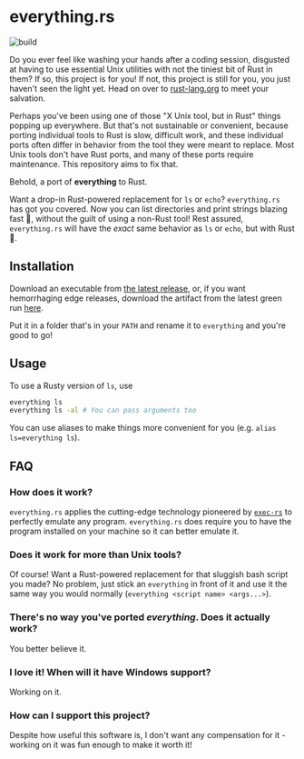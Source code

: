 # everything.rs

![build](https://github.com/ysthakur/everything.rs/actions/workflows/build.yml/badge.svg)

Do you ever feel like washing your hands after a coding session, disgusted at having to use essential
Unix utilities with not the tiniest bit of Rust in them? If so, this project is for you! If not, this project is
still for you, you just haven't seen the light yet. Head on over to [rust-lang.org](https://www.rust-lang.org/)
to meet your salvation.

Perhaps you've been using one of those "X Unix tool, but in Rust" things popping up everywhere. But that's
not sustainable or convenient, because porting individual tools to Rust is slow, difficult work, and these individual
ports often differ in behavior from the tool they were meant to replace. Most Unix tools don't have Rust ports,
and many of these ports require maintenance. This repository aims to fix that.

Behold, a port of **everything** to Rust.

Want a drop-in Rust-powered replacement for `ls` or `echo`? `everything.rs` has got you
covered. Now you can list directories and print strings blazing fast 🚀, without the guilt of using a
non-Rust tool! Rest assured, `everything.rs` will have the *exact* same behavior as `ls` or `echo`, but with Rust 🦀.

## Installation

Download an executable from [the latest release](https://github.com/ysthakur/everything.rs/releases/latest), or,
if you want hemorrhaging edge releases, download the artifact from the latest green run
[here](https://github.com/ysthakur/everything.rs/actions/workflows/build.yml).

Put it in a folder that's in your `PATH` and rename it to `everything` and you're good to go!

## Usage

To use a Rusty version of `ls`, use
```bash
everything ls
everything ls -al # You can pass arguments too
```

You can use aliases to make things more convenient for you (e.g. `alias ls=everything ls`).

## FAQ

### How does it work?

`everything.rs` applies the cutting-edge technology pioneered by [`exec-rs`](https://github.com/faradayio/exec-rs)
to perfectly emulate any program. `everything.rs` does require you to have the program installed on your
machine so it can better emulate it.

### Does it work for more than Unix tools?

Of course! Want a Rust-powered replacement for that sluggish bash script you made? No problem,
just stick an `everything` in front of it and use it the same way you would normally (`everything <script name> <args...>`).

### There's no way you've ported *everything*. Does it actually work?

You better believe it.

### I love it! When will it have Windows support?

Working on it.

### How can I support this project?

Despite how useful this software is, I don't want any compensation for it - working on it was fun enough to make it worth it!
